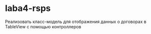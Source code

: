 # laba4-rsps
Реализовать класс-модель для отображения данных о договорах в TableView с помощью контроллеров
